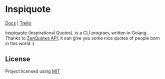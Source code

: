 # Inspiquote

[Docs](https://ravael.gitbook.io/inspiquote/) | [Trello](https://trello.com/b/xJS4e4lh/inspiquote)

Inspiquote (Inspirational Quotes), is a CLI program, written in Golang. Thanks to [ZenQuotes API](https://zenquotes.io/), it can give you some nice quotes of people born in this world :)

## License

Project licensed using [MIT](https://choosealicense.com/licenses/mit/)

